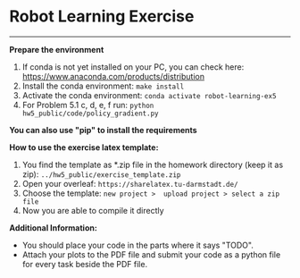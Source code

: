 # Robot Learning Exercise
-------------------------
**Prepare the environment**
  1. If conda is not yet installed on your PC, you can check here: https://www.anaconda.com/products/distribution
  2. Install the conda environment:
    ```
    make install
    ```
  3. Activate the conda environment:
    ```
    conda activate robot-learning-ex5
    ```
  4. For Problem 5.1 c, d, e, f run:
    ```
    python hw5_public/code/policy_gradient.py
    ```

**You can also use "pip" to install the requirements**


**How to use the exercise latex template:**
  1. You find the template as *.zip file in the homework directory (keep it as zip):
    ```
    ../hw5_public/exercise_template.zip
    ```
  2. Open your overleaf:
    ```
    https://sharelatex.tu-darmstadt.de/
    ```
  3. Choose the template:
    ```
    new project >  upload project > select a zip file 
    ```
  4. Now you are able to compile it directly

**Additional Information:**
  * You should place your code in the parts where it says "TODO".
  * Attach your plots to the PDF file and submit your code as a python file for every task beside the PDF file.
